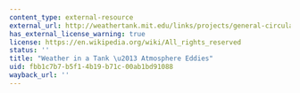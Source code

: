 ```yaml
---
content_type: external-resource
external_url: http://weathertank.mit.edu/links/projects/general-circulation-an-introduction/general-circulation-atmosphere-eddies
has_external_license_warning: true
license: https://en.wikipedia.org/wiki/All_rights_reserved
status: ''
title: "Weather in a Tank \u2013 Atmosphere Eddies"
uid: fbb1c7b7-b5f1-4b19-b71c-00ab1bd91088
wayback_url: ''
---
```

